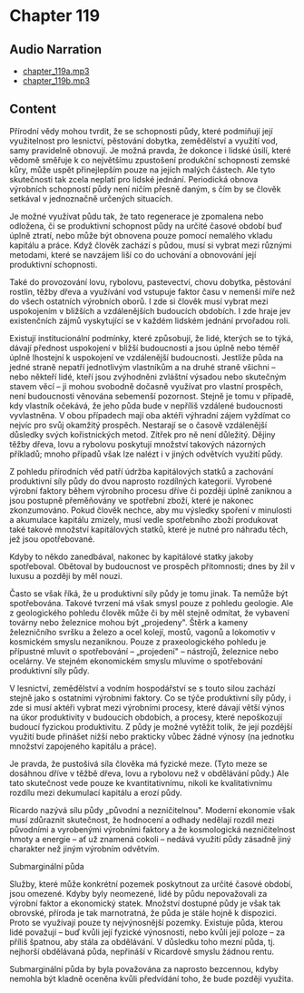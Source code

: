 # Chapter 119

## Audio Narration

- [chapter_119a.mp3](../5-audio-chunks-espeak/chapter_119a.mp3)
- [chapter_119b.mp3](../5-audio-chunks-espeak/chapter_119b.mp3)

## Content

<!-- Source: ESPEAK_AUDIO-chapter_119a-OPTIMIZED.md -->

Přírodní vědy mohou tvrdit, že se schopnosti půdy, které podmiňují její využitelnost pro lesnictví, pěstování dobytka, zemědělství a využití vod, samy pravidelně obnovují. Je možná pravda, že dokonce i lidské úsilí, které vědomě směřuje k co největšímu zpustošení produkční schopnosti zemské kůry, může uspět přinejlepším pouze na jejích malých částech. Ale tyto skutečnosti tak zcela neplatí pro lidské jednání. Periodická obnova výrobních schopností půdy není ničím přesně daným, s čím by se člověk setkával v jednoznačně určených situacích.

Je možné využívat půdu tak, že tato regenerace je zpomalena nebo odložena, či se produktivní schopnost půdy na určité časové období buď úplně ztratí, nebo může být obnovena pouze pomocí nemalého vkladu kapitálu a práce. Když člověk zachází s půdou, musí si vybrat mezi různými metodami, které se navzájem liší co do uchování a obnovování její produktivní schopnosti.

Také do provozování lovu, rybolovu, pastevectví, chovu dobytka, pěstování rostlin, těžby dřeva a využívání vod vstupuje faktor času v nemenší míře než do všech ostatních výrobních oborů. I zde si člověk musí vybrat mezi uspokojením v bližších a vzdálenějších budoucích obdobích. I zde hraje jev existenčních zájmů vyskytující se v každém lidském jednání prvořadou roli.

Existují institucionální podmínky, které způsobují, že lidé, kterých se to týká, dávají přednost uspokojení v bližší budoucnosti a jsou úplně nebo téměř úplně lhostejní k uspokojení ve vzdálenější budoucnosti. Jestliže půda na jedné straně nepatří jednotlivým vlastníkům a na druhé straně všichni – nebo někteří lidé, kteří jsou zvýhodněni zvláštní výsadou nebo skutečným stavem věcí – ji mohou svobodně dočasně využívat pro vlastní prospěch, není budoucnosti věnována sebemenší pozornost. Stejně je tomu v případě, kdy vlastník očekává, že jeho půda bude v nepříliš vzdálené budoucnosti vyvlastněna. V obou případech mají oba aktéři výhradní zájem vyždímat co nejvíc pro svůj okamžitý prospěch. Nestarají se o časově vzdálenější důsledky svých kořistnických metod. Zítřek pro ně není důležitý. Dějiny těžby dřeva, lovu a rybolovu poskytují množství takových názorných příkladů; mnoho případů však lze nalézt i v jiných odvětvích využití půdy.

Z pohledu přírodních věd patří údržba kapitálových statků a zachování produktivní síly půdy do dvou naprosto rozdílných kategorií. Vyrobené výrobní faktory během výrobního procesu dříve či později úplně zaniknou a jsou postupně přeměňovány ve spotřební zboží, které je nakonec zkonzumováno. Pokud člověk nechce, aby mu výsledky spoření v minulosti a akumulace kapitálu zmizely, musí vedle spotřebního zboží produkovat také takové množství kapitálových statků, které je nutné pro náhradu těch, jež jsou opotřebované.

Kdyby to někdo zanedbával, nakonec by kapitálové statky jakoby spotřeboval. Obětoval by budoucnost ve prospěch přítomnosti; dnes by žil v luxusu a později by měl nouzi.

Často se však říká, že u produktivní síly půdy je tomu jinak. Ta nemůže být spotřebována. Takové tvrzení má však smysl pouze z pohledu geologie. Ale z geologického pohledu člověk může či by měl stejně odmítat, že vybavení továrny nebo železnice mohou být „projedeny". Štěrk a kameny železničního svršku a železo a ocel kolejí, mostů, vagonů a lokomotiv v kosmickém smyslu nezaniknou. Pouze z praxeologického pohledu je přípustné mluvit o spotřebování – „projedení" – nástrojů, železnice nebo ocelárny. Ve stejném ekonomickém smyslu mluvíme o spotřebování produktivní síly půdy.

V lesnictví, zemědělství a vodním hospodářství se s touto silou zachází stejně jako s ostatními výrobními faktory. Co se týče produktivní síly půdy, i zde si musí aktéři vybrat mezi výrobními procesy, které dávají větší výnos na úkor produktivity v budoucích obdobích, a procesy, které nepoškozují budoucí fyzickou produktivitu. Z půdy je možné vytěžit tolik, že její pozdější využití bude přinášet nižší nebo prakticky vůbec žádné výnosy (na jednotku množství zapojeného kapitálu a práce).

Je pravda, že pustošivá síla člověka má fyzické meze. (Tyto meze se dosáhnou dříve v těžbě dřeva, lovu a rybolovu než v obdělávání půdy.) Ale tato skutečnost vede pouze ke kvantitativnímu, nikoli ke kvalitativnímu rozdílu mezi dekumulací kapitálu a erozí půdy.

Ricardo nazývá sílu půdy „původní a nezničitelnou". Moderní ekonomie však musí zdůraznit skutečnost, že hodnocení a odhady nedělají rozdíl mezi původními a vyrobenými výrobními faktory a že kosmologická nezničitelnost hmoty a energie – ať už znamená cokoli – nedává využití půdy zásadně jiný charakter než jiným výrobním odvětvím.

<!-- Source: ESPEAK_AUDIO-chapter_119b-OPTIMIZED.md -->

Submarginální půda

Služby, které může konkrétní pozemek poskytnout za určité časové období, jsou omezené. Kdyby byly neomezené, lidé by půdu nepovažovali za výrobní faktor a ekonomický statek. Množství dostupné půdy je však tak obrovské, příroda je tak marnotratná, že půda je stále hojně k dispozici. Proto se využívají pouze ty nejvýnosnější pozemky. Existuje půda, kterou lidé považují – buď kvůli její fyzické výnosnosti, nebo kvůli její poloze – za příliš špatnou, aby stála za obdělávání. V důsledku toho mezní půda, tj. nejhorší obdělávaná půda, nepřináší v Ricardově smyslu žádnou rentu.

Submarginální půda by byla považována za naprosto bezcennou, kdyby nemohla být kladně oceněna kvůli předvídání toho, že bude později využita.

